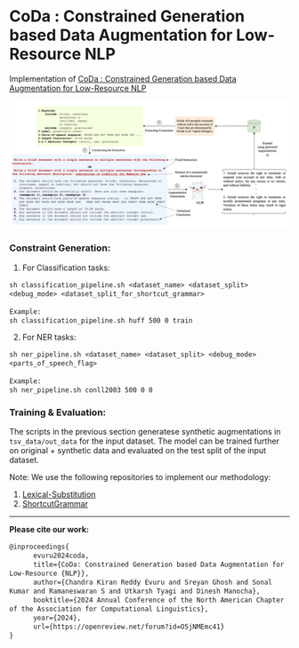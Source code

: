 # CoDa : Constrained Generation based Data Augmentation for Low-Resource NLP

Implementation of [CoDa : Constrained Generation based Data Augmentation for Low-Resource NLP](https://arxiv.org/pdf/2404.00415)

![Proposed Methodology](./diagram.png)

### Constraint Generation:

1. For Classification tasks:

```shell
sh classification_pipeline.sh <dataset_name> <dataset_split> <debug_mode> <dataset_split_for_shortcut_grammar>

Example:
sh classification_pipeline.sh huff 500 0 train 
```

2. For NER tasks:

```shell
sh ner_pipeline.sh <dataset_name> <dataset_split> <debug_mode> <parts_of_speech_flag>

Example:
sh ner_pipeline.sh conll2003 500 0 0
```

### Training & Evaluation:
The scripts in the previous section generatese synthetic augmentations in `tsv_data/out_data` for the input dataset. The model can be trained further on original + synthetic data and evaluated on the test split of the input dataset.


Note:
We use the following repositories to implement our methodology:
1. [Lexical-Substitution](https://github.com/jvladika/Lexical-Substitution)
2. [ShortcutGrammar](https://github.com/princeton-nlp/ShortcutGrammar)

---
**Please cite our work:**
```
@inproceedings{
      evuru2024coda,
      title={CoDa: Constrained Generation based Data Augmentation for Low-Resource {NLP}},
      author={Chandra Kiran Reddy Evuru and Sreyan Ghosh and Sonal Kumar and Ramaneswaran S and Utkarsh Tyagi and Dinesh Manocha},
      booktitle={2024 Annual Conference of the North American Chapter of the Association for Computational Linguistics},
      year={2024},
      url={https://openreview.net/forum?id=O5jNMEmc41}
}
```
